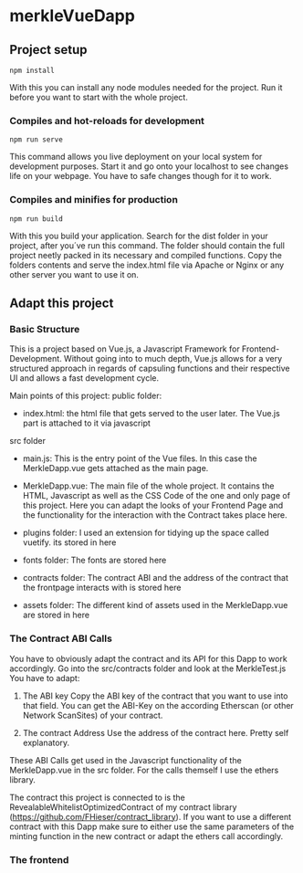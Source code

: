 # merkleVueDapp

## Project setup
```
npm install
```
With this you can install any node modules needed for the project. Run it before you want to start with the whole project.
### Compiles and hot-reloads for development
```
npm run serve
```
This command allows you live deployment on your local system for development purposes. Start it and go onto your localhost to see changes life on your webpage. You have to safe changes though for it to work.
### Compiles and minifies for production
```
npm run build
```
With this you build your application. Search for the dist folder in your project, after you´ve run this command. The folder should contain the full project neetly packed in its necessary and compiled functions. Copy the folders contents and serve the index.html file via Apache or Nginx or any other server you want to use it on.


## Adapt this project

### Basic Structure

This is a project based on Vue.js, a Javascript Framework for Frontend-Development.
Without going into to much depth, Vue.js allows for a very structured approach in regards of capsuling functions and their respective UI and allows a fast development cycle.

Main points of this project:
public folder:
- index.html: the html file that gets served to the user later. The Vue.js part is attached to it via javascript

src folder
- main.js: This is the entry point of the Vue files. In this case the MerkleDapp.vue gets attached as the main page.
- MerkleDapp.vue: The main file of the whole project. It contains the HTML, Javascript as well as the CSS Code of the one and only page of this project. Here you can adapt the looks of your Frontend Page and the functionality for the interaction with the Contract takes place here.

- plugins folder: I used an extension for tidying up the space called vuetify. its stored in here
- fonts folder: The fonts are stored here
- contracts folder: The contract ABI and the address of the contract that the frontpage interacts with is stored here
- assets folder: The different kind of assets used in the MerkleDapp.vue are stored in here



### The Contract ABI Calls

You have to obviously adapt the contract and its API for this Dapp to work accordingly.
Go into the src/contracts folder and look at the MerkleTest.js
You have to adapt:

1. The ABI key
Copy the ABI key of the contract that you want to use into that field. You can get the ABI-Key on the according Etherscan (or other Network ScanSites) of your contract.

2. The contract Address
Use the address of the contract here. Pretty self explanatory.

These ABI Calls get used in the Javascript functionality of the MerkleDapp.vue in the src folder.
For the calls themself I use the ethers library.

The contract this project is connected to is the RevealableWhitelistOptimizedContract of my contract library (https://github.com/FHieser/contract_library). If you want to use a different contract with this Dapp make sure to either use the same parameters of the minting function in the new contract or adapt the ethers call accordingly.

### The frontend



